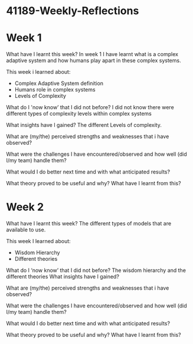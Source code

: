 # 41189-Weekly-Reflections
# Week 1
What have I learnt this week?
In week 1 I have learnt what is a complex adaptive system and how humans play apart in these complex systems.

This week i learned about:
- Complex Adaptive System definition
- Humans role in complex systems
- Levels of Complexity 

What do I 'now know’ that I did not before?
I did not know there were different types of complexity levels within complex systems

What insights have I gained?
The different Levels of complexity.

What are (my/the) perceived strengths and weaknesses that i have observed?

What were the challenges I have encountered/observed and how well (did I/my team) handle them?

What would I do better next time and with what anticipated results?

What theory proved to be useful and why? What have I learnt from this?

# Week 2

What have I learnt this week?
The different types of models that are available to use.

This week I learned about:
- Wisdom Hierarchy
- Different theories

What do I ‘now know’ that I did not before?
The wisdom hierarchy and the different theories 
What insights have I gained?

What are (my/the) perceived strengths and weaknesses that i have observed?

What were the challenges I have encountered/observed and how well (did I/my team) handle them?

What would I do better next time and with what anticipated results?

What theory proved to be useful and why? What have I learnt from this?
